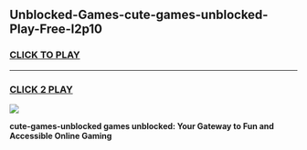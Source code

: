 
## Unblocked-Games-cute-games-unblocked-Play-Free-l2p10
<h3>
<a href="https://premium76.site?title=cute-games-unblocked&ref=20A">CLICK TO PLAY</a></h3>
<hr>

<h3>
<a href="https://premium76.site?title=cute-games-unblocked&ref=20A">CLICK 2 PLAY</a>
  
</h3>

<a href="https://premium76.site?title=cute-games-unblocked&ref=20A"><img src="https://clearcache.store/games.png"></a>


**cute-games-unblocked games unblocked: Your Gateway to Fun and Accessible Online Gaming**
